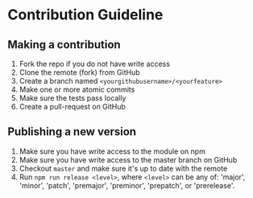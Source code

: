 # Contribution Guideline

## Making a contribution

1. Fork the repo if you do not have write access
1. Clone the remote (fork) from GitHub
1. Create a branch named `<yourgithubusername>/<yourfeature>`
1. Make one or more atomic commits
1. Make sure the tests pass locally
1. Create a pull-request on GitHub

## Publishing a new version

1. Make sure you have write access to the module on npm
1. Make sure you have write access to the master branch on GitHub
1. Checkout `master` and make sure it's up to date with the remote
1. Run `npm run release <level>`, where `<level>` can be any of: 'major',
   'minor', 'patch', 'premajor', 'preminor', 'prepatch', or 'prerelease'.
